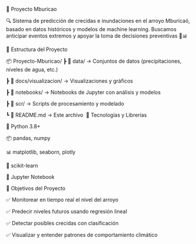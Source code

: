 🌊 Proyecto Mburicao

🔍 Sistema de predicción de crecidas e inundaciones en el arroyo Mburicaó, basado en datos históricos y modelos de machine learning. Buscamos anticipar eventos extremos y apoyar la toma de decisiones preventivas 🧠📊

📁 Estructura del Proyecto

📦 Proyecto-Mburicao/
 ┣ 📂 data/               → Conjuntos de datos (precipitaciones, niveles de agua, etc.)

 ┣ 📂 docs/visualizacion/ → Visualizaciones y gráficos

 ┣ 📂 notebooks/          → Notebooks de Jupyter con análisis y modelos

 ┣ 📂 scr/                → Scripts de procesamiento y modelado

 ┗ 📄 README.md           → Este archivo
​
🔧 Tecnologías y Librerías

🐍 Python 3.8+

📦 pandas, numpy

📊 matplotlib, seaborn, plotly

🤖 scikit-learn

📓 Jupyter Notebook

🎯 Objetivos del Proyecto

✅ Monitorear en tiempo real el nivel del arroyo

✅ Predecir niveles futuros usando regresión lineal

✅ Detectar posibles crecidas con clasificación

✅ Visualizar y entender patrones de comportamiento climático
